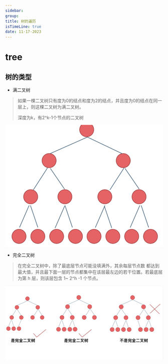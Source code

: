 ```yaml
---
sidebar:
group:
title: 树的遍历
isTimeLine: true
date: 11-17-2023
---
```

# tree

## 树的类型


* 满⼆叉树

> 如果⼀棵⼆叉树只有度为0的结点和度为2的结点，并且度为0的结点在同⼀层上，则这棵⼆叉树为满⼆叉树。
>
> 深度为k，有2^k-1个节点的⼆叉树

![1](./assets/满二叉树.png)


* 完全⼆叉树

> 在完全⼆叉树中，除了最底层节点可能没填满外，其余每层节点数
都达到最⼤值，并且最下⾯⼀层的节点都集中在该层最左边的若⼲位置。若最底层为第 h
层，则该层包含 1~ 2^h -1 个节点。

![1](./assets/完全二叉树.png)




